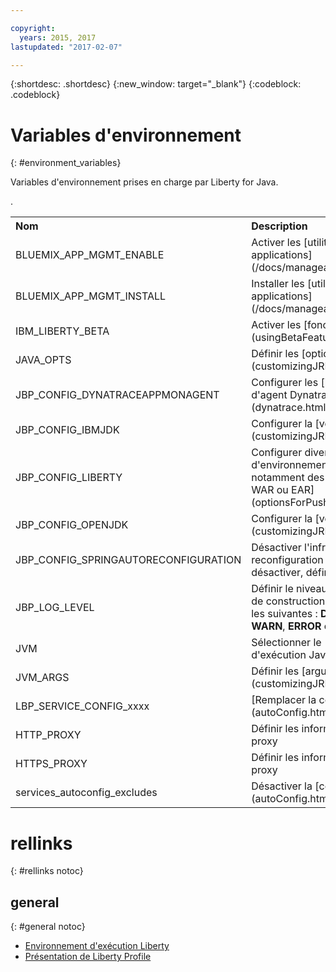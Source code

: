 ```yaml
---

copyright:
  years: 2015, 2017
lastupdated: "2017-02-07"

---
```


{:shortdesc: .shortdesc}
{:new_window: target="_blank"}
{:codeblock: .codeblock}


# Variables d'environnement
{: #environment_variables}

Variables d'environnement prises en charge par Liberty for Java.

<table>
<tr>
<th align="left">Nom</th>
<th align="left">Description</th>
</tr>

<tr>
<td>BLUEMIX_APP_MGMT_ENABLE</td>
<td>Activer les [utilitaires de gestion des applications](/docs/manageapps/app_mng.html)</td>
</tr>

<tr>
<td>BLUEMIX_APP_MGMT_INSTALL</td>
<td>Installer les [utilitaires de gestion des applications](/docs/manageapps/app_mng.html)</td>
</tr>

<tr>
<td>IBM_LIBERTY_BETA</td>
<td>Activer les [fonctions bêta de Liberty/](usingBetaFeatures.html)</td>
</tr>

<tr>
<td>JAVA_OPTS</td>
<td>Définir les [options Java](customizingJRE.html)</td>
</tr>

<tr>
<td>JBP_CONFIG_DYNATRACEAPPMONAGENT</td>
<td>Configurer les [informations d'emplacement d'agent Dynatrace](dynatrace.html#configuring_liberty_app)</td>
</tr>

<tr>
<td>JBP_CONFIG_IBMJDK </td>
<td>Configurer la [version d'IBM JRE](customizingJRE.html)</td>
</tr>

<tr>
<td>JBP_CONFIG_LIBERTY</td>
<td>Configurer diverses options d'environnement d'exécution Liberty, notamment des [fonctions pour les fichiers WAR ou EAR](optionsForPushing.html#stand_alone_apps)</td>
</tr>

<tr>
<td>JBP_CONFIG_OPENJDK</td>
<td>Configurer la [version d'OpenJDK](customizingJRE.html)</td>.
</tr>

<tr>
<td>JBP_CONFIG_SPRINGAUTORECONFIGURATION </td>
<td>Désactiver l'infrastructure de reconfiguration automatique Spring. Pour la désactiver, définir la valeur enabled: false. </td>
</tr>

<tr>
<td>JBP_LOG_LEVEL</td>
<td>Définir le niveau de journalisation du pack de construction. Les valeurs possibles sont les suivantes : <b>DEBUG</b>, <b>INFO</b> (par défaut), <b>WARN</b>, <b>ERROR</b> ou <b>FATAL</b></td>
</tr>

<tr>
<td>JVM</td>
<td>Sélectionner le [type d'environnement d'exécution Java](customizingJRE.html)</td>
</tr>

<tr>
<td>JVM_ARGS</td>
<td>Définir les [arguments JVM](customizingJRE.html)</td>
</tr>

<tr>
<td>LBP_SERVICE_CONFIG_xxxx</td>
<td>[Remplacer la configuration de service](autoConfig.html#override_service_config)</td>
</tr>

<tr>
<td>HTTP_PROXY</td>
<td>Définir les informations relatives au serveur proxy</td>
</tr>

<tr>
<td>HTTPS_PROXY</td>
<td>Définir les informations relatives au serveur proxy</td>
</tr>

<tr>
<td>services_autoconfig_excludes</td>
<td>Désactiver la [configuration automatique](autoConfig.html#opting_out) des services</td>
</tr>
</table>

# rellinks
{: #rellinks notoc}
## general
{: #general notoc}
* [Environnement d'exécution Liberty](index.html)
* [Présentation de Liberty Profile](http://www-01.ibm.com/support/knowledgecenter/SSAW57_8.5.5/com.ibm.websphere.wlp.nd.doc/ae/cwlp_about.html)
